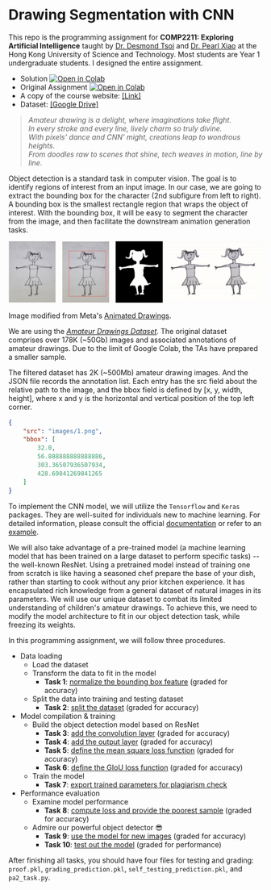 # Drawing Segmentation with CNN
This repo is the programming assignment for **COMP2211: Exploring Artificial Intelligence** taught by [Dr. Desmond Tsoi](https://www.cse.ust.hk/~desmond/) and [Dr. Pearl Xiao](https://huiruxiao.github.io/) at the Hong Kong University of Science and Technology. Most students are Year 1 undergraduate students. I designed the entire assignment.

- Solution [![Open in Colab](https://colab.research.google.com/assets/colab-badge.svg)](https://colab.research.google.com/drive/1dZ_U6PHbpGhaQwtvh-VyUcV8KxfIkZFz?usp=sharing)
- Original Assignment [![Open in Colab](https://colab.research.google.com/assets/colab-badge.svg)](https://drive.google.com/file/d/1Far4ljNXZfqIU-vH5zxW9HKcRhpEjtmA/view?usp=sharing
)
- A copy of the course website: [[Link]](https://shellywhen.github.io/CNN-drawing-segmentation/)
- Dataset: [[Google Drive]](https://drive.google.com/drive/folders/1Sm8F1y7Fuh_pEJhKDnUTxv2H3vQK8jGM?usp=sharing)

> *Amateur drawing is a delight, where imaginations take flight.* <br>
> *In every stroke and every line, lively charm so truly divine.* <br>
> *With pixels' dance and CNN' might, creations leap to wondrous heights.* <br>
> *From doodles raw to scenes that shine, tech weaves in motion, line by line.*

Object detection is a standard task in computer vision. The goal is to identify regions of interest from an input image. In our case, we are going to extract the bounding box for the character (2nd subfigure from left to right). A bounding box is the smallest rectangle region that wraps the object of interest. With the bounding box, it will be easy to segment the character from the image, and then facilitate the downstream animation generation tasks.

![](./images/segmentation-illustration.gif)

Image modified from Meta's [Animated Drawings](https://github.com/facebookresearch/AnimatedDrawings).

We are using the [*Amateur Drawings Dataset*](https://github.com/facebookresearch/AnimatedDrawings?tab=readme-ov-file#amateur-drawings-dataset). The original dataset comprises over 178K (~50Gb) images and associated annotations of amateur drawings. Due to the limit of Google Colab, the TAs have prepared a smaller sample.

The filtered dataset has 2K (~500Mb) amateur drawing images. And the JSON file records the annotation list. Each entry has the src field about the relative path to the image, and the bbox field is defined by [x, y, width, height], where x and y is the horizontal and vertical position of the top left corner.

```json
{
    "src": "images/1.png",
    "bbox": [
        32.0,
        56.888888888888886,
        303.36507936507934,
        428.69841269841265
    ]
}
```

To implement the CNN model, we will utilize the `Tensorflow` and `Keras` packages. They are well-suited for individuals new to machine learning. For detailed information, please consult the official [documentation](https://www.tensorflow.org/api_docs/python/tf) or refer to an [example](https://www.tensorflow.org/hub/tutorials/object_detection).

We will also take advantage of a pre-trained model (a machine learning model that has been trained on a large dataset to perform specific tasks) -- the well-known ResNet. Using a pretrained model instead of training one from scratch is like having a seasoned chef prepare the base of your dish, rather than starting to cook without any prior kitchen experience. It has encapsulated rich knowledge from a general dataset of natural images in its parameters. We will use our unique dataset to combat its limited understanding of children's amateur drawings. To achieve this, we need to modify the model architecture to fit in our object detection task, while freezing its weights.

In this programming assignment, we will follow three procedures.

- Data loading
  - Load the dataset
  - Transform the data to fit in the model
     - **Task 1**: <u>normalize the bounding box feature</u> (graded for accuracy)
  - Split the data into training and testing dataset
     - **Task 2**: <u>split the dataset</u> (graded for accuracy)
- Model compilation & training
  - Build the object detection model based on ResNet
     - **Task 3**: <u>add the convolution layer</u> (graded for accuracy)
     - **Task 4**: <u>add the output layer</u> (graded for accuracy)
     - **Task 5**: <u>define the mean square loss function</u> (graded for accuracy)
     - **Task 6**: <u>define the GIoU loss function</u> (graded for accuracy)
  - Train the model
     - **Task 7**: <u>export trained parameters for plagiarism check</u>
- Performance evaluation
  - Examine model performance
     - **Task 8**: <u>compute loss and provide the poorest sample</u> (graded for accuracy)
  - Admire our powerful object detector 😎
     - **Task 9**: <u>use the model for new images</u> (graded for accuracy)
     - **Task 10**: <u>test out the model</u> (graded for performance)

After finishing all tasks, you should have four files for testing and grading: `proof.pkl`, `grading_prediction.pkl`, `self_testing_prediction.pkl`, and `pa2_task.py`.
